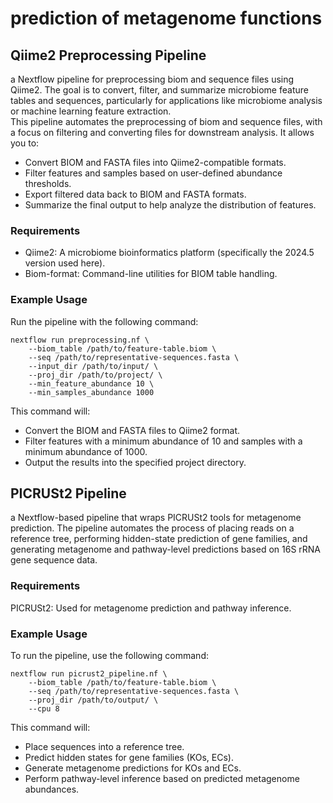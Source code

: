# prediction of metagenome functions

## Qiime2 Preprocessing Pipeline

a Nextflow pipeline for preprocessing biom and sequence files using Qiime2. The goal is to convert, filter, and summarize microbiome feature tables and sequences, particularly for applications like microbiome analysis or machine learning feature extraction.</br>
This pipeline automates the preprocessing of biom and sequence files, with a focus on filtering and converting files for downstream analysis. It allows you to:
- Convert BIOM and FASTA files into Qiime2-compatible formats.
- Filter features and samples based on user-defined abundance thresholds.
- Export filtered data back to BIOM and FASTA formats.
- Summarize the final output to help analyze the distribution of features.

### Requirements
- Qiime2: A microbiome bioinformatics platform (specifically the 2024.5 version used here).
- Biom-format: Command-line utilities for BIOM table handling.

### Example Usage
Run the pipeline with the following command:
```
nextflow run preprocessing.nf \
    --biom_table /path/to/feature-table.biom \
    --seq /path/to/representative-sequences.fasta \
    --input_dir /path/to/input/ \
    --proj_dir /path/to/project/ \
    --min_feature_abundance 10 \
    --min_samples_abundance 1000
```
This command will:
- Convert the BIOM and FASTA files to Qiime2 format.
- Filter features with a minimum abundance of 10 and samples with a minimum abundance of 1000.
- Output the results into the specified project directory.


## PICRUSt2 Pipeline
a Nextflow-based pipeline that wraps PICRUSt2 tools for metagenome prediction. The pipeline automates the process of placing reads on a reference tree, performing hidden-state prediction of gene families, and generating metagenome and pathway-level predictions based on 16S rRNA gene sequence data.

### Requirements
PICRUSt2: Used for metagenome prediction and pathway inference.

### Example Usage
To run the pipeline, use the following command:
```
nextflow run picrust2_pipeline.nf \
    --biom_table /path/to/feature-table.biom \
    --seq /path/to/representative-sequences.fasta \
    --proj_dir /path/to/output/ \
    --cpu 8
```
This command will:
- Place sequences into a reference tree.
- Predict hidden states for gene families (KOs, ECs).
- Generate metagenome predictions for KOs and ECs.
- Perform pathway-level inference based on predicted metagenome abundances.
